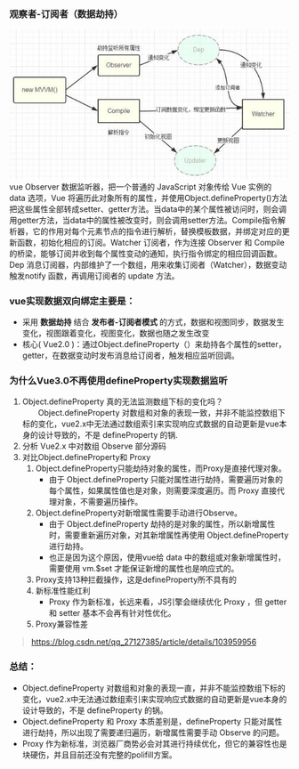 ### 观察者-订阅者（数据劫持）
![Image text](img/观察者_订阅者(数据劫持).jpg)
vue Observer 数据监听器，把一个普通的 JavaScript 对象传给 Vue 实例的 data 选项，Vue 将遍历此对象所有的属性，并使用Object.defineProperty()方法把这些属性全部转成setter、getter方法。当data中的某个属性被访问时，则会调用getter方法，当data中的属性被改变时，则会调用setter方法。Compile指令解析器，它的作用对每个元素节点的指令进行解析，替换模板数据，并绑定对应的更新函数，初始化相应的订阅。Watcher 订阅者，作为连接 Observer 和 Compile 的桥梁，能够订阅并收到每个属性变动的通知，执行指令绑定的相应回调函数。Dep 消息订阅器，内部维护了一个数组，用来收集订阅者（Watcher），数据变动触发notify 函数，再调用订阅者的 update 方法。

### vue实现数据双向绑定主要是：
+ 采用 **数据劫持** 结合 **发布者-订阅者模式** 的方式，数据和视图同步，数据发生变化，视图跟着变化，视图变化，数据也随之发生改变
+ 核心( Vue2.0 )：通过Object.defineProperty（）来劫持各个属性的setter，getter，在数据变动时发布消息给订阅者，触发相应监听回调。

### 为什么Vue3.0不再使用defineProperty实现数据监听
1. Object.defineProperty 真的无法监测数组下标的变化吗？<br />
&emsp;&emsp;Object.defineProperty 对数组和对象的表现一致，并非不能监控数组下标的变化，vue2.x中无法通过数组索引来实现响应式数据的自动更新是vue本身的设计导致的，不是 defineProperty 的锅.
2. 分析 Vue2.x 中对数组 Observe 部分源码
3. 对比Object.defineProperty和 Proxy
    1. Object.defineProperty只能劫持对象的属性，而Proxy是直接代理对象。<br />
        + 由于 Object.defineProperty 只能对属性进行劫持，需要遍历对象的每个属性，如果属性值也是对象，则需要深度遍历。而 Proxy 直接代理对象，不需要遍历操作。
    2. Object.defineProperty对新增属性需要手动进行Observe。<br />
        + 由于 Object.defineProperty 劫持的是对象的属性，所以新增属性时，需要重新遍历对象，对其新增属性再使用 Object.defineProperty 进行劫持。
        + 也正是因为这个原因，使用vue给 data 中的数组或对象新增属性时，需要使用 vm.$set 才能保证新增的属性也是响应式的。
    3.  Proxy支持13种拦截操作，这是defineProperty所不具有的
    4. 新标准性能红利 
        + Proxy 作为新标准，长远来看，JS引擎会继续优化 Proxy ，但 getter 和 setter 基本不会再有针对性优化。
    5. Proxy兼容性差
>https://blog.csdn.net/qq_27127385/article/details/103959956
### 总结：
+ Object.defineProperty 对数组和对象的表现一直，并非不能监控数组下标的变化，vue2.x中无法通过数组索引来实现响应式数据的自动更新是vue本身的设计导致的，不是 defineProperty 的锅。
+ Object.defineProperty 和 Proxy 本质差别是，defineProperty 只能对属性进行劫持，所以出现了需要递归遍历，新增属性需要手动 Observe 的问题。
+ Proxy 作为新标准，浏览器厂商势必会对其进行持续优化，但它的兼容性也是块硬伤，并且目前还没有完整的polifill方案。